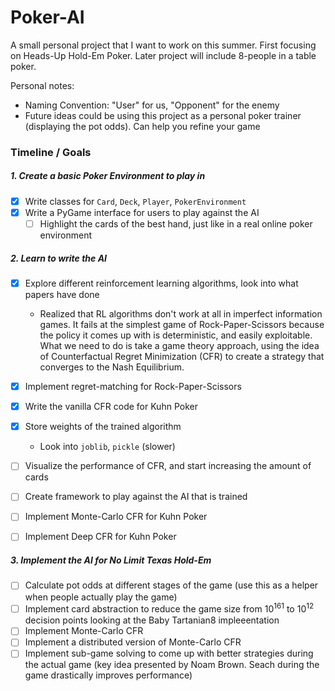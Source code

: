 # Poker-AI
A small personal project that I want to work on this summer. First focusing on Heads-Up Hold-Em Poker. Later project will include 8-people in a table poker. 


Personal notes:
- Naming Convention: "User" for us, "Opponent" for the enemy
- Future ideas could be using this project as a personal poker trainer (displaying the pot odds). Can help you refine your game

### Timeline / Goals 
##### 1. Create a basic Poker Environment to play in
- [x] Write classes for `Card`, `Deck`, `Player`, `PokerEnvironment`
- [x] Write a PyGame interface for users to play against the AI
	- [ ] Highlight the cards of the best hand, just like in a real online poker environment

##### 2. Learn to write the AI
- [x] Explore different reinforcement learning algorithms, look into what papers have done
	- Realized that RL algorithms don't work at all in imperfect information games. It fails at the simplest game of Rock-Paper-Scissors because the policy it comes up with is deterministic, and easily exploitable. What we need to do is take a game theory approach, using the idea of Counterfactual Regret Minimization (CFR) to create a strategy that converges to the Nash Equilibrium.
- [x] Implement regret-matching for Rock-Paper-Scissors
- [x] Write the vanilla CFR code for Kuhn Poker
- [x] Store weights of the trained algorithm
	- Look into `joblib`, `pickle` (slower)
- [ ] Visualize the performance of CFR, and start increasing the amount of cards
- [ ] Create framework to play against the AI that is trained
- [ ] Implement Monte-Carlo CFR for Kuhn Poker
- [ ] Implement Deep CFR for Kuhn Poker


##### 3. Implement the AI for No Limit Texas Hold-Em
- [ ] Calculate pot odds at different stages of the game (use this as a helper when people actually play the game)
- [ ] Implement card abstraction to reduce the game size from $10^{161}$ to $10^{12}$ decision points looking at the Baby Tartanian8 impleeentation
- [ ] Implement Monte-Carlo CFR
- [ ] Implement a distributed version of Monte-Carlo CFR
- [ ] Implement sub-game solving to come up with better strategies during the actual game (key idea presented by Noam Brown. Seach during the game drastically improves performance)
